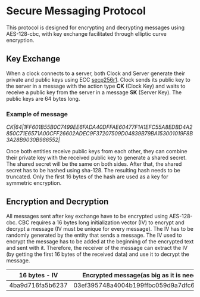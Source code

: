 # Secure Messaging Protocol

This protocol is designed for encrypting and decrypting messages using AES-128-cbc, with key exchange facilitated through elliptic curve encryption.

## Key Exchange

When a clock connects to a server, both Clock and Server generate their private and public keys using ECC [secp256r1](https://www.nervos.org/knowledge-base/what_is_secp256r1). Clock sends its public key to the server in a message with the action type **CK** (Clock Key) and waits to receive a public key from the server in a message **SK** (Server Key). The public keys are 64 bytes long.

### Example of message
 
_CK|64|1FF601B55B0C7499EE6FADA40DFFAE60477F1A1EFC55A8EDBD4A2850C71E6571A00CFF26602ADEC9F37207509D04839B79BA153001019F8B3A28B9030B986552|_


Once both entities receive public keys from each other, they can combine their private key with the received public key to generate a shared secret. The shared secret will be the same on both sides. After that, the shared secret has to be hashed using sha-128. The resulting hash needs to be truncated. Only the first 16 bytes of the hash are used as a key for symmetric encryption.

## Encryption and Decryption

All messages sent after key exchange have to be encrypted using AES-128-cbc. CBC requires a 16 bytes long initialization vector (IV) to encrypt and decrypt a message (IV must be unique for every message). The IV has to be randomly generated by the entity that sends a message. The IV used to encrypt the message has to be added at the beginning of the encrypted text and sent with it. Therefore, the receiver of the message can extract the IV (by getting the first 16 bytes of the received data) and use it to decrypt the message.

| 16 bytes - IV | Encrypted message(as big as it is needed) |
| --- | --- |
| 4ba9d716fa5b6237 | 03ef395748a4004b199ffbc059d9a7dfc68b5af8 |
